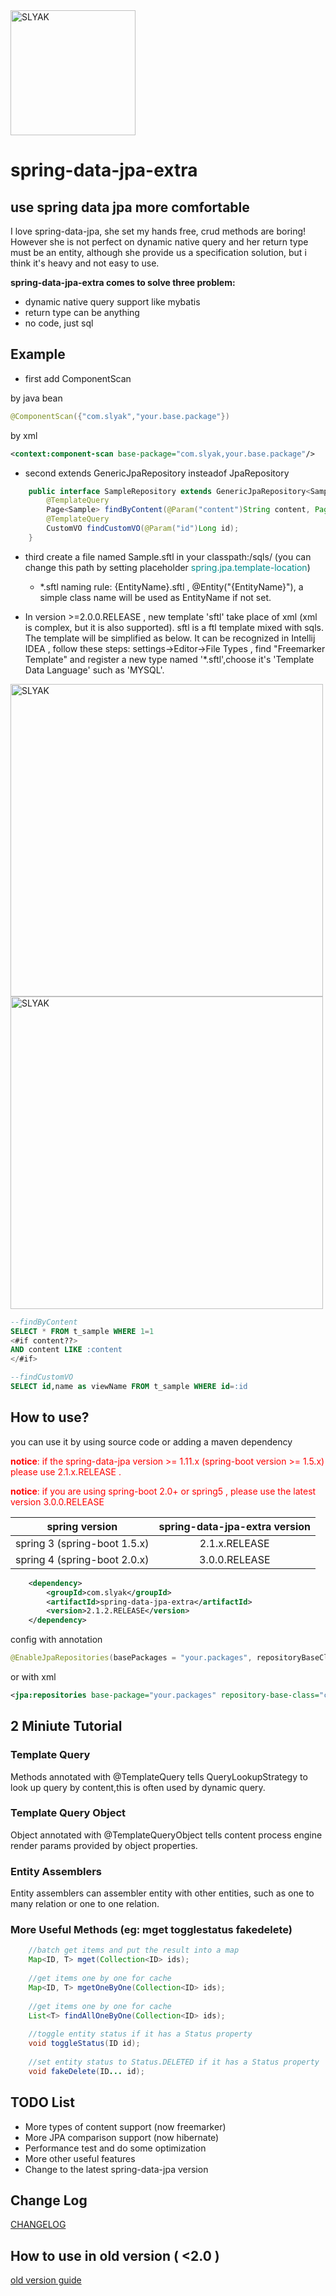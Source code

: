 <img src="./logo.png" width = "200" alt="SLYAK"/>

# spring-data-jpa-extra

## use spring data jpa more comfortable
I love spring-data-jpa, she set my hands free, crud methods are boring! However she is not perfect on dynamic native query and her return type must be an entity, although she provide us a specification solution, but i think it's heavy and not easy to use.

<b>spring-data-jpa-extra comes to solve three problem:</b>

- dynamic native query support like mybatis
- return type can be anything
- no code, just sql

## Example
- first add ComponentScan

by java bean
```java
@ComponentScan({"com.slyak","your.base.package"})
```

by xml
```xml
<context:component-scan base-package="com.slyak,your.base.package"/>
```


- second extends GenericJpaRepository insteadof JpaRepository

```java
	public interface SampleRepository extends GenericJpaRepository<Sample, Long> {
		@TemplateQuery
		Page<Sample> findByContent(@Param("content")String content, Pageable pageable);
		@TemplateQuery
		CustomVO findCustomVO(@Param("id")Long id);
	}
```

- third create a file named Sample.sftl in your classpath:/sqls/ (you can change this path by setting placeholder <font color="#008B8B">spring.jpa.template-location</font>)
	- *.sftl naming rule: {EntityName}.sftl , @Entity("{EntityName}"), a simple class name will be used as EntityName if not set.

- In version >=2.0.0.RELEASE , new template 'sftl' take place of xml (xml is complex, but it is also supported).
sftl is a ftl template mixed with sqls. The template will be simplified as below. It can be recognized in Intellij IDEA , follow these steps:
settings->Editor->File Types , find "Freemarker Template" and register a new type named '*.sftl',choose it's 'Template Data Language' such as 'MYSQL'.


<img src="./filetypes.gif" width = "500" alt="SLYAK"/>
<img src="./sftl.gif" width = "500" alt="SLYAK"/>

```sql
--findByContent
SELECT * FROM t_sample WHERE 1=1
<#if content??>
AND content LIKE :content
</#if>

--findCustomVO
SELECT id,name as viewName FROM t_sample WHERE id=:id
```

## How to use?

you can use it by using source code or adding a maven dependency

<font color='red'><b>notice</b>: if the spring-data-jpa version >= 1.11.x (spring-boot version >= 1.5.x) please use 2.1.x.RELEASE .</font>

<font color='red'><b>notice</b>: if you are using spring-boot 2.0+ or spring5 , please use the latest version 3.0.0.RELEASE</font>


|spring version|spring-data-jpa-extra version|
|:----------:|:-------------:|
| spring 3 (spring-boot 1.5.x) |  2.1.x.RELEASE |
| spring 4 (spring-boot 2.0.x) |  3.0.0.RELEASE |

```xml
    <dependency>
        <groupId>com.slyak</groupId>
        <artifactId>spring-data-jpa-extra</artifactId>
        <version>2.1.2.RELEASE</version>
    </dependency>
```

config with annotation
```java
@EnableJpaRepositories(basePackages = "your.packages", repositoryBaseClass = GenericJpaRepositoryImpl.class, repositoryFactoryBeanClass = GenericJpaRepositoryFactoryBean.class)
```

or with xml
```xml
<jpa:repositories base-package="your.packages" repository-base-class="com.slyak.spring.jpa.GenericJpaRepositoryImpl" repository-factory-bean-class="com.slyak.spring.jpa.GenericJpaRepositoryFactoryBean"/>
```

## 2 Miniute Tutorial

### Template Query
Methods annotated with @TemplateQuery tells QueryLookupStrategy to look up query by content,this is often used by dynamic query.

### Template Query Object
Object annotated with @TemplateQueryObject tells content process engine render params provided by object properties.

### Entity Assemblers
Entity assemblers can assembler entity with other entities, such as one to many relation or one to one relation.


### More Useful Methods (eg: mget togglestatus fakedelete)

```java
    //batch get items and put the result into a map
    Map<ID, T> mget(Collection<ID> ids);
    
    //get items one by one for cache
    Map<ID, T> mgetOneByOne(Collection<ID> ids);
    
    //get items one by one for cache
    List<T> findAllOneByOne(Collection<ID> ids);
    
    //toggle entity status if it has a Status property
    void toggleStatus(ID id);
    
    //set entity status to Status.DELETED if it has a Status property
    void fakeDelete(ID... id);
```


## TODO List
- More types of content support (now freemarker)
- More JPA comparison support (now hibernate)
- Performance test and do some optimization
- More other useful features
- Change to the latest spring-data-jpa version

## Change Log
[CHANGELOG](./CHANGELOG.md)

## How to use in old version ( <2.0 )
<a href="./README-1.0.md">old version guide</a>
